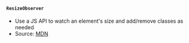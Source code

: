 #### `ResizeObserver`

* Use a JS API to watch an element's size and add/remove classes as needed
* Source: [MDN](https://developer.mozilla.org/en-US/docs/Web/API/ResizeObserver)
